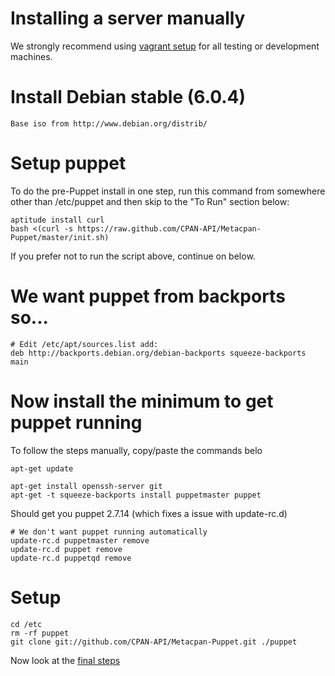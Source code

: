 # Installing a server manually

We strongly recommend using [vagrant setup](INSTALL_VAGRANT.md) for all testing or development machines.

# Install Debian stable (6.0.4)
    Base iso from http://www.debian.org/distrib/

# Setup puppet

To do the pre-Puppet install in one step, run this command from somewhere other
than /etc/puppet and then skip to the "To Run" section below:

    aptitude install curl
    bash <(curl -s https://raw.github.com/CPAN-API/Metacpan-Puppet/master/init.sh)

If you prefer not to run the script above, continue on below.

# We want puppet from backports so...
    # Edit /etc/apt/sources.list add:
    deb http://backports.debian.org/debian-backports squeeze-backports main

# Now install the minimum to get puppet running

To follow the steps manually, copy/paste the commands belo

    apt-get update

    apt-get install openssh-server git
    apt-get -t squeeze-backports install puppetmaster puppet

Should get you puppet 2.7.14 (which fixes a issue with update-rc.d)

    # We don't want puppet running automatically
    update-rc.d puppetmaster remove
    update-rc.d puppet remove
    update-rc.d puppetqd remove

# Setup
    cd /etc
    rm -rf puppet
    git clone git://github.com/CPAN-API/Metacpan-Puppet.git ./puppet

Now look at the [final steps](INSTALL_FINALIZING.md)

